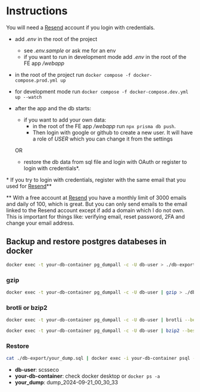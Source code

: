 # Instructions

You will need a [Resend](https://resend.com/) account if you login with credentials.

- add _.env_ in the root of the project
  - see _.env.sample_ or ask me for an env
  - if you want to run in development mode add _.env_ in the root of the FE app _/webapp_
- in the root of the project run `docker compose -f docker-compose.prod.yml up`
- for development mode run `docker compose -f docker-compose.dev.yml up --watch`
- after the app and the db starts:

  - if you want to add your own data:
    - in the root of the FE app _/webapp_ run `npx prisma db push`.
    - Then login with google or github to create a new user. It will have a role of _USER_ which you can change it from the settings

  OR

  - restore the db data from sql file and login with OAuth or register to login with credentials\*.

\* If you try to login with credentials, register with the same email that you used for [Resend](https://resend.com/)\*\*

\*\* With a free account at [Resend](https://resend.com/) you have a monthly limit of 3000 emails and daily of 100, which is great. But you can only send emails to the email linked to the Resend account except if add a domain which I do not own. This is important for things like: verifying email, reset password, 2FA and change your email address.

## Backup and restore postgres databeses in docker

```sh
docker exec -t your-db-container pg_dumpall -c -U db-user > ./db-export/dump_`date +%Y-%m-%d"_"%H_%M_%S`.sql
```

### gzip

```sh
docker exec -t your-db-container pg_dumpall -c -U db-user | gzip > ./db-export/dump_`date +%Y-%m-%d"_"%H_%M_%S`.sql.gz
```

### brotli or bzip2

```sh
docker exec -t your-db-container pg_dumpall -c -U db-user | brotli --best > ./db-export/dump_`date +%Y-%m-%d"_"%H_%M_%S`.sql.br
```

```sh
docker exec -t your-db-container pg_dumpall -c -U db-user | bzip2 --best > ./db-export/dump_`date +%Y-%m-%d"_"%H_%M_%S`.sql.bz2
```

### Restore

```sh
cat ./db-export/your_dump.sql | docker exec -i your-db-container psql -U db-user
```

- **db-user**: scsseco
- **your-db-container**: check docker desktop or `docker ps -a`
- **your_dump**: dump_2024-09-21_00_30_33
